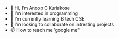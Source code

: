 - 👋 Hi, I’m  Anoop C Kuriakose
- 👀 I’m interested in programming
- 🌱 I’m currently learning B tech CSE
- 💞️ I’m looking to collaborate on intresting projects
- 📫 How to reach me 'google me"

<!---
TEAMKMEA/TEAMKMEA is a ✨ special ✨ repository because its `README.md` (this file) appears on your GitHub profile.
You can click the Preview link to take a look at your changes.
--->
